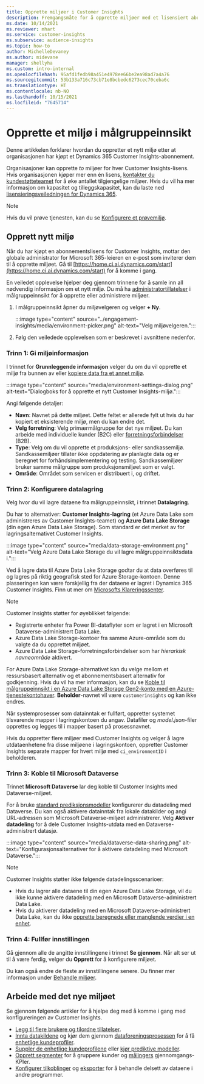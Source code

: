```yaml
---
title: Opprette miljøer i Customer Insights
description: Fremgangsmåte for å opprette miljøer med et lisensiert abonnement for Dynamics 365 Customer Insights.
ms.date: 10/14/2021
ms.reviewer: mhart
ms.service: customer-insights
ms.subservice: audience-insights
ms.topic: how-to
author: MichelleDevaney
ms.author: midevane
manager: shellyha
ms.custom: intro-internal
ms.openlocfilehash: 95afd1fedb98a451e4978ee66be2ea98ad7a4a76
ms.sourcegitcommit: 53b133a716c73cb71e8bcbedc6273cec70ceba6c
ms.translationtype: HT
ms.contentlocale: nb-NO
ms.lasthandoff: 10/15/2021
ms.locfileid: "7645714"
---
```

# <a name="create-an-environment-in-audience-insights"></a>Opprette et miljø i målgruppeinnsikt

Denne artikkelen forklarer hvordan du oppretter et nytt miljø etter at organisasjonen har kjøpt et Dynamics 365 Customer Insights-abonnement. 

Organisasjoner kan opprette *to* miljøer for hver Customer Insights-lisens. Hvis organisasjonen kjøper mer enn én lisens, [kontakter du kundestøtteteamet](https://go.microsoft.com/fwlink/?linkid=2079641) for å øke antallet tilgjengelige miljøer. Hvis du vil ha mer informasjon om kapasitet og tilleggskapasitet, kan du laste ned [lisensieringsveiledningen for Dynamics 365](https://go.microsoft.com/fwlink/?LinkId=866544).

> [!NOTE]
> Hvis du vil prøve tjenesten, kan du se [Konfigurere et prøvemiljø](../trial-signup.md).

## <a name="create-a-new-environment"></a>Opprett nytt miljø

Når du har kjøpt en abonnementslisens for Customer Insights, mottar den globale administrator for Microsoft 365-leieren en e-post som inviterer dem til å opprette miljøet. Gå til [https://home.ci.ai.dynamics.com/start](https://home.ci.ai.dynamics.com/start) for å komme i gang. 

En veiledet opplevelse hjelper deg gjennom trinnene for å samle inn all nødvendig informasjon om et nytt miljø. Du må ha [administratortillatelser](permissions.md) i målgruppeinnsikt for å opprette eller administrere miljøer.

1. I målgruppeinnsikt åpner du miljøvelgeren og velger **+ Ny**.
  
   :::image type="content" source="../engagement-insights/media/environment-picker.png" alt-text="Velg miljøvelgeren.":::

1. Følg den veiledede opplevelsen som er beskrevet i avsnittene nedenfor.

### <a name="step-1-provide-environment-information"></a>Trinn 1: Gi miljøinformasjon

I trinnet for **Grunnleggende informasjon** velger du om du vil opprette et miljø fra bunnen av eller [kopiere data fra et annet miljø](manage-environments.md#copy-the-environment-configuration).

   :::image type="content" source="media/environment-settings-dialog.png" alt-text="Dialogboks for å opprette et nytt Customer Insights-miljø.":::

Angi følgende detaljer:
   - **Navn**: Navnet på dette miljøet. Dette feltet er allerede fylt ut hvis du har kopiert et eksisterende miljø, men du kan endre det.
   - **Velg forretning**: Velg primærmålgruppe for det nye miljøet. Du kan arbeide med individuelle kunder (B2C) eller [forretningsforbindelser](work-with-business-accounts.md) (B2B).
   - **Type**: Velg om du vil opprette et produksjons- eller sandkassemiljø. Sandkassemiljøer tillater ikke oppdatering av planlagte data og er beregnet for forhåndsimplementering og testing. Sandkassemiljøer bruker samme målgruppe som produksjonsmiljøet som er valgt.
   - **Område**: Området som servicen er distribuert i, og driftet.

### <a name="step-2-configure-data-storage"></a>Trinn 2: Konfigurere datalagring

Velg hvor du vil lagre dataene fra målgruppeinnsikt, i trinnet **Datalagring**.

Du har to alternativer: **Customer Insights-lagring** (et Azure Data Lake som administreres av Customer Insights-teamet) og **Azure Data Lake Storage** (din egen Azure Data Lake Storage). Som standard er det merket av for lagringsalternativet Customer Insights.

:::image type="content" source="media/data-storage-environment.png" alt-text="Velg Azure Data Lake Storage du vil lagre målgruppeinnsiktsdata i.":::

Ved å lagre data til Azure Data Lake Storage godtar du at data overføres til og lagres på riktig geografisk sted for Azure Storage-kontoen. Denne plasseringen kan være forskjellig fra der dataene er lagret i Dynamics 365 Customer Insights. Finn ut mer om [Microsofts Klareringssenter](https://www.microsoft.com/trust-center).

> [!NOTE]
> Customer Insights støtter for øyeblikket følgende:
> - Registrerte enheter fra Power BI-dataflyter som er lagret i en Microsoft Dataverse-administrert Data Lake.  
> - Azure Data Lake Storage-kontoer fra samme Azure-område som du valgte da du opprettet miljøet.
> - Azure Data Lake Storage-forretningsforbindelser som har *hierarkisk navneområde* aktivert.

For Azure Data Lake Storage-alternativet kan du velge mellom et ressursbasert alternativ og et abonnementsbasert alternativ for godkjenning. Hvis du vil ha mer informasjon, kan du se [Koble til målgruppeinnsikt i en Azure Data Lake Storage Gen2-konto med en Azure-tjenestekontohaver](connect-service-principal.md). **Beholder**-navnet vil være `customerinsights` og kan ikke endres.

Når systemprosesser som datainntak er fullført, oppretter systemet tilsvarende mapper i lagringskontoen du angav. Datafiler og *model.json*-filer opprettes og legges til i mapper basert på prosessnavnet.

Hvis du oppretter flere miljøer med Customer Insights og velger å lagre utdataenhetene fra disse miljøene i lagringskontoen, oppretter Customer Insights separate mapper for hvert miljø med `ci_environmentID` i beholderen.

### <a name="step-3-connect-to-microsoft-dataverse"></a>Trinn 3: Koble til Microsoft Dataverse
   
Trinnet **Microsoft Dataverse** lar deg koble til Customer Insights med Dataverse-miljøet.

For å bruke [standard prediksjonsmodeller](predictions-overview.md#out-of-box-models) konfigurerer du datadeling med Dataverse. Du kan også aktivere datainntak fra lokale datakilder og angi URL-adressen som Microsoft Dataverse-miljøet administrerer. Velg **Aktiver datadeling** for å dele Customer Insights-utdata med en Dataverse-administrert datasjø.

:::image type="content" source="media/dataverse-data-sharing.png" alt-text="Konfigurasjonsalternativer for å aktivere datadeling med Microsoft Dataverse.":::

> [!NOTE]
> Customer Insights støtter ikke følgende datadelingsscenarioer:
> - Hvis du lagrer alle dataene til din egen Azure Data Lake Storage, vil du ikke kunne aktivere datadeling med en Microsoft Dataverse-administrert Data Lake.
> - Hvis du aktiverer datadeling med en Microsoft Dataverse-administrert Data Lake, kan du ikke [opprette beregnede eller manglende verdier i en enhet](predictions.md).

### <a name="step-4-finalize-the-settings"></a>Trinn 4: Fullfør innstillingen

Gå gjennom alle de angitte innstillingene i trinnet **Se gjennom**. Når alt ser ut til å være ferdig, velger du **Opprett** for å konfigurere miljøet. 

Du kan også endre de fleste av innstillingene senere. Du finner mer informasjon under [Behandle miljøer](manage-environments.md).

## <a name="work-with-your-new-environment"></a>Arbeide med det nye miljøet

Se gjennom følgende artikler for å hjelpe deg med å komme i gang med konfigureringen av Customer Insights. 

- [Legg til flere brukere og tilordne tillatelser](permissions.md).
- [Innta datakildene](data-sources.md) og kjør dem gjennom [dataforeningsprosessen](data-unification.md) for å få [enhetlige kundeprofiler](customer-profiles.md).
- [Suppler de enhetlige kundeprofilene](enrichment-hub.md) eller [kjør prediktive modeller](predictions-overview.md).
- [Opprett segmenter](segments.md) for å gruppere kunder og [målingers](measures.md) gjennomgangs-KPIer.
- [Konfigurer tilkoblinger](connections.md) og [eksporter](export-destinations.md) for å behandle delsett av dataene i andre programmer.

